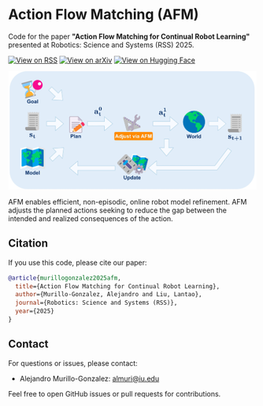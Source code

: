 # Action Flow Matching (AFM)

Code for the paper **"Action Flow Matching for Continual Robot Learning"** presented at Robotics: Science and Systems (RSS) 2025.

[![View on RSS](https://img.shields.io/badge/Read%20Paper-RSS%202025-blue?logo=robotics&style=flat)](https://roboticsconference.org/program/papers/26/)
[![View on arXiv](https://img.shields.io/badge/Read%20Paper-arXiv%3A2504.18471-red?logo=arxiv&style=flat)](https://arxiv.org/abs/2504.18471)
[![View on Hugging Face](https://img.shields.io/badge/Data%20%26%20Models-Hugging%20Face-yellow?logo=huggingface&style=flat)](https://huggingface.co/AlejandroMllo/action_flow_matching)

![Overview](./assets/overview.jpg)

AFM enables efficient, non-episodic, online robot model refinement. AFM adjusts the planned actions seeking to reduce the gap between the intended and realized consequences of the action.


## Citation

If you use this code, please cite our paper:

```bibtex
@article{murillogonzalez2025afm,
  title={Action Flow Matching for Continual Robot Learning},
  author={Murillo-Gonzalez, Alejandro and Liu, Lantao},
  journal={Robotics: Science and Systems (RSS)},
  year={2025}
}
```

## Contact

For questions or issues, please contact:

* Alejandro Murillo-Gonzalez: [almuri@iu.edu](mailto:almuri@iu.edu)

Feel free to open GitHub issues or pull requests for contributions.
